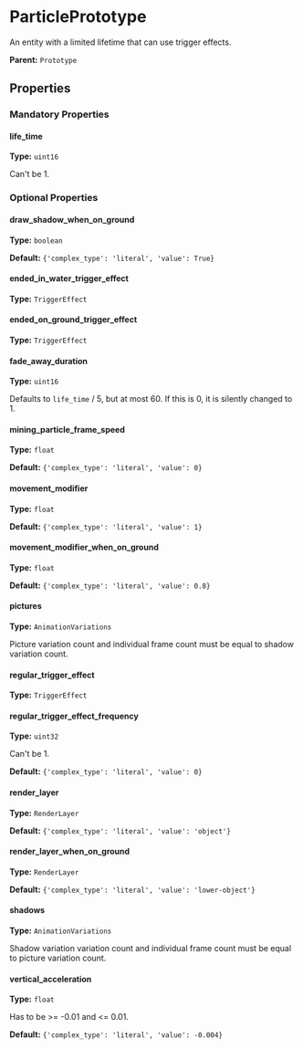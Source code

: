 # ParticlePrototype

An entity with a limited lifetime that can use trigger effects.

**Parent:** `Prototype`

## Properties

### Mandatory Properties

#### life_time

**Type:** `uint16`

Can't be 1.

### Optional Properties

#### draw_shadow_when_on_ground

**Type:** `boolean`



**Default:** `{'complex_type': 'literal', 'value': True}`

#### ended_in_water_trigger_effect

**Type:** `TriggerEffect`



#### ended_on_ground_trigger_effect

**Type:** `TriggerEffect`



#### fade_away_duration

**Type:** `uint16`

Defaults to `life_time` / 5, but at most 60. If this is 0, it is silently changed to 1.

#### mining_particle_frame_speed

**Type:** `float`



**Default:** `{'complex_type': 'literal', 'value': 0}`

#### movement_modifier

**Type:** `float`



**Default:** `{'complex_type': 'literal', 'value': 1}`

#### movement_modifier_when_on_ground

**Type:** `float`



**Default:** `{'complex_type': 'literal', 'value': 0.8}`

#### pictures

**Type:** `AnimationVariations`

Picture variation count and individual frame count must be equal to shadow variation count.

#### regular_trigger_effect

**Type:** `TriggerEffect`



#### regular_trigger_effect_frequency

**Type:** `uint32`

Can't be 1.

**Default:** `{'complex_type': 'literal', 'value': 0}`

#### render_layer

**Type:** `RenderLayer`



**Default:** `{'complex_type': 'literal', 'value': 'object'}`

#### render_layer_when_on_ground

**Type:** `RenderLayer`



**Default:** `{'complex_type': 'literal', 'value': 'lower-object'}`

#### shadows

**Type:** `AnimationVariations`

Shadow variation variation count and individual frame count must be equal to picture variation count.

#### vertical_acceleration

**Type:** `float`

Has to be >= -0.01 and <= 0.01.

**Default:** `{'complex_type': 'literal', 'value': -0.004}`

